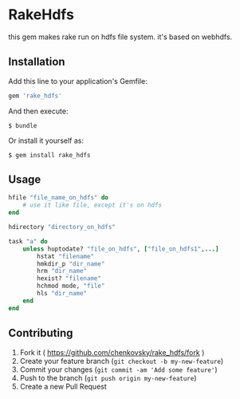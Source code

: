 # RakeHdfs

this gem makes rake run on hdfs file system. it's based on webhdfs.


## Installation

Add this line to your application's Gemfile:

```ruby
gem 'rake_hdfs'
```

And then execute:

    $ bundle

Or install it yourself as:

    $ gem install rake_hdfs

## Usage

```ruby
hfile "file_name_on_hdfs" do 
    # use it like file, except it's on hdfs
end

hdirectory "directory_on_hdfs"

task "a" do
    unless huptodate? "file_on_hdfs", ["file_on_hdfs1",...]
        hstat "filename"
        hmkdir_p "dir_name"
        hrm "dir_name"
        hexist? "filename"
        hchmod mode, "file"
        hls "dir_name"
    end
end
```

## Contributing

1. Fork it ( https://github.com/chenkovsky/rake_hdfs/fork )
2. Create your feature branch (`git checkout -b my-new-feature`)
3. Commit your changes (`git commit -am 'Add some feature'`)
4. Push to the branch (`git push origin my-new-feature`)
5. Create a new Pull Request
